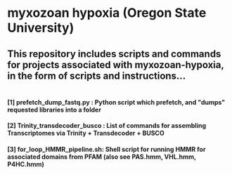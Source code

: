 # myxozoan hypoxia (Oregon State University)
## This repository includes scripts and commands for projects associated with myxozoan-hypoxia, in the form of scripts and instructions...
#
#### [1] prefetch_dump_fastq.py : Python script which prefetch, and "dumps" requested libraries into a folder
#### [2] Trinity_transdecoder_busco : List of commands for assembling Transcriptomes via Trinity + Transdecoder + BUSCO
#### [3] for_loop_HMMR_pipeline.sh: Shell script for running HMMR for associated domains from PFAM (also see PAS.hmm, VHL.hmm, P4HC.hmm)
